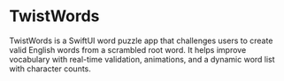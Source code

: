 # TwistWords
TwistWords is a SwiftUI word puzzle app that challenges users to create valid English words from a scrambled root word. It helps improve vocabulary with real-time validation, animations, and a dynamic word list with character counts.
